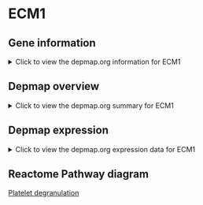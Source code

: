 <h1>ECM1</h1>

<h2>Gene information</h2>
<details>
  <summary>Click to view the depmap.org information for ECM1</summary>
  <iframe src="https://depmap.org/portal/gene/ECM1?tab=about" style="border:none;width:100%;height:800px"></iframe>
</details>

<h2>Depmap overview</h2>
<details>
  <summary>Click to view the depmap.org summary for ECM1</summary>
  <iframe src="https://depmap.org/portal/gene/ECM1?tab=overview" style="border:none;width:100%;height:800px"></iframe>
</details>

<h2>Depmap expression</h2>
<details>
  <summary>Click to view the depmap.org expression data for ECM1</summary>
  <iframe src="https://depmap.org/portal/gene/ECM1?tab=characterization" style="border:none;width:100%;height:800px"></iframe>
</details>



<h2>Reactome Pathway diagram</h2>
<a href="https://reactome.org/PathwayBrowser/#/R-HSA-114608">Platelet degranulation </a>



